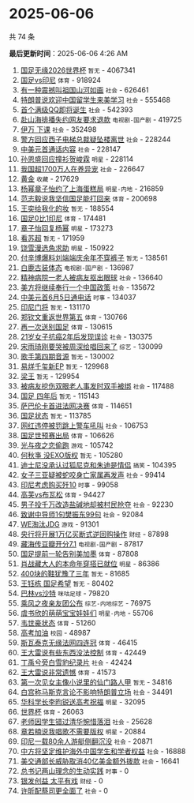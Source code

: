 # 2025-06-06

共 74 条


<!-- BEGIN -->

**最后更新时间**：2025-06-06 4:26 AM
1. [国足无缘2026世界杯](https://m.weibo.cn/search?containerid=100103type%3D1%26t%3D10%26q%3D%23%E5%9B%BD%E8%B6%B3%E6%97%A0%E7%BC%982026%E4%B8%96%E7%95%8C%E6%9D%AF%23&stream_entry_id=31&isnewpage=1&extparam=seat%3D1%26cate%3D5001%26stream_entry_id%3D31%26flag%3D1%26realpos%3D1%26lcate%3D5001%26band_rank%3D1%26filter_type%3Drealtimehot%26q%3D%2523%25E5%259B%25BD%25E8%25B6%25B3%25E6%2597%25A0%25E7%25BC%25982026%25E4%25B8%2596%25E7%2595%258C%25E6%259D%25AF%2523%26c_type%3D31%26dgr%3D0%26pos%3D0%26display_time%3D1749141328%26pre_seqid%3D17491413289520057384) `暂无` - 4067341
2. [国足vs印尼](https://m.weibo.cn/search?containerid=100103type%3D1%26t%3D10%26q%3D%23%E5%9B%BD%E8%B6%B3vs%E5%8D%B0%E5%B0%BC%23&stream_entry_id=31&isnewpage=1&extparam=seat%3D1%26cate%3D5001%26stream_entry_id%3D31%26flag%3D2%26realpos%3D2%26lcate%3D5001%26band_rank%3D2%26filter_type%3Drealtimehot%26q%3D%2523%25E5%259B%25BD%25E8%25B6%25B3vs%25E5%258D%25B0%25E5%25B0%25BC%2523%26c_type%3D31%26dgr%3D0%26pos%3D1%26display_time%3D1749141328%26pre_seqid%3D17491413289520057384) `体育` - 918924
3. [有一种震撼叫祖国山河如画](https://m.weibo.cn/search?containerid=100103type%3D1%26t%3D10%26q%3D%23%E6%9C%89%E4%B8%80%E7%A7%8D%E9%9C%87%E6%92%BC%E5%8F%AB%E7%A5%96%E5%9B%BD%E5%B1%B1%E6%B2%B3%E5%A6%82%E7%94%BB%23&stream_entry_id=31&isnewpage=1&extparam=seat%3D1%26cate%3D5001%26stream_entry_id%3D31%26flag%3D0%26realpos%3D3%26lcate%3D5001%26band_rank%3D3%26filter_type%3Drealtimehot%26q%3D%2523%25E6%259C%2589%25E4%25B8%2580%25E7%25A7%258D%25E9%259C%2587%25E6%2592%25BC%25E5%258F%25AB%25E7%25A5%2596%25E5%259B%25BD%25E5%25B1%25B1%25E6%25B2%25B3%25E5%25A6%2582%25E7%2594%25BB%2523%26c_type%3D31%26dgr%3D0%26pos%3D2%26display_time%3D1749141328%26pre_seqid%3D17491413289520057384) `社会` - 626461
4. [特朗普说欢迎中国留学生来美学习](https://m.weibo.cn/search?containerid=100103type%3D1%26t%3D10%26q%3D%23%E7%89%B9%E6%9C%97%E6%99%AE%E8%AF%B4%E6%AC%A2%E8%BF%8E%E4%B8%AD%E5%9B%BD%E7%95%99%E5%AD%A6%E7%94%9F%E6%9D%A5%E7%BE%8E%E5%AD%A6%E4%B9%A0%23&stream_entry_id=31&isnewpage=1&extparam=seat%3D1%26cate%3D5001%26stream_entry_id%3D31%26flag%3D1%26realpos%3D4%26lcate%3D5001%26band_rank%3D4%26filter_type%3Drealtimehot%26q%3D%2523%25E7%2589%25B9%25E6%259C%2597%25E6%2599%25AE%25E8%25AF%25B4%25E6%25AC%25A2%25E8%25BF%258E%25E4%25B8%25AD%25E5%259B%25BD%25E7%2595%2599%25E5%25AD%25A6%25E7%2594%259F%25E6%259D%25A5%25E7%25BE%258E%25E5%25AD%25A6%25E4%25B9%25A0%2523%26c_type%3D31%26dgr%3D0%26pos%3D4%26display_time%3D1749141328%26pre_seqid%3D17491413289520057384) `社会` - 555468
5. [首个满级QQ即将诞生](https://m.weibo.cn/search?containerid=100103type%3D1%26t%3D10%26q%3D%23%E9%A6%96%E4%B8%AA%E6%BB%A1%E7%BA%A7QQ%E5%8D%B3%E5%B0%86%E8%AF%9E%E7%94%9F%23&stream_entry_id=31&isnewpage=1&extparam=seat%3D1%26cate%3D5001%26stream_entry_id%3D31%26flag%3D2%26realpos%3D5%26lcate%3D5001%26band_rank%3D5%26filter_type%3Drealtimehot%26q%3D%2523%25E9%25A6%2596%25E4%25B8%25AA%25E6%25BB%25A1%25E7%25BA%25A7QQ%25E5%258D%25B3%25E5%25B0%2586%25E8%25AF%259E%25E7%2594%259F%2523%26c_type%3D31%26dgr%3D0%26pos%3D5%26display_time%3D1749141328%26pre_seqid%3D17491413289520057384) `社会` - 542393
6. [赴山海排播失约网友要求退款](https://m.weibo.cn/search?containerid=100103type%3D1%26t%3D10%26q%3D%23%E8%B5%B4%E5%B1%B1%E6%B5%B7%E6%8E%92%E6%92%AD%E5%A4%B1%E7%BA%A6%E7%BD%91%E5%8F%8B%E8%A6%81%E6%B1%82%E9%80%80%E6%AC%BE%23&stream_entry_id=31&isnewpage=1&extparam=seat%3D1%26cate%3D5001%26stream_entry_id%3D31%26flag%3D2%26realpos%3D6%26lcate%3D5001%26band_rank%3D6%26filter_type%3Drealtimehot%26q%3D%2523%25E8%25B5%25B4%25E5%25B1%25B1%25E6%25B5%25B7%25E6%258E%2592%25E6%2592%25AD%25E5%25A4%25B1%25E7%25BA%25A6%25E7%25BD%2591%25E5%258F%258B%25E8%25A6%2581%25E6%25B1%2582%25E9%2580%2580%25E6%25AC%25BE%2523%26c_type%3D31%26dgr%3D0%26pos%3D6%26display_time%3D1749141328%26pre_seqid%3D17491413289520057384) `电视剧-国产剧` - 419725
7. [伊万 下课](https://m.weibo.cn/search?containerid=100103type%3D1%26t%3D10%26q%3D%E4%BC%8A%E4%B8%87+%E4%B8%8B%E8%AF%BE&stream_entry_id=31&isnewpage=1&extparam=seat%3D1%26dgr%3D0%26c_type%3D31%26pos%3D3%26flag%3D1%26q%3D%25E4%25BC%258A%25E4%25B8%2587%2520%25E4%25B8%258B%25E8%25AF%25BE%26lcate%3D5001%26cate%3D5001%26stream_entry_id%3D31%26realpos%3D4%26band_rank%3D4%26filter_type%3Drealtimehot%26display_time%3D1749144096%26pre_seqid%3D17491440963280055541) `社会` - 352498
8. [警方回应西子电梯总裁疑坠楼离世](https://m.weibo.cn/search?containerid=100103type%3D1%26t%3D10%26q%3D%23%E8%AD%A6%E6%96%B9%E5%9B%9E%E5%BA%94%E8%A5%BF%E5%AD%90%E7%94%B5%E6%A2%AF%E6%80%BB%E8%A3%81%E7%96%91%E5%9D%A0%E6%A5%BC%E7%A6%BB%E4%B8%96%23&stream_entry_id=31&isnewpage=1&extparam=seat%3D1%26cate%3D5001%26stream_entry_id%3D31%26flag%3D0%26realpos%3D7%26lcate%3D5001%26band_rank%3D7%26filter_type%3Drealtimehot%26q%3D%2523%25E8%25AD%25A6%25E6%2596%25B9%25E5%259B%259E%25E5%25BA%2594%25E8%25A5%25BF%25E5%25AD%2590%25E7%2594%25B5%25E6%25A2%25AF%25E6%2580%25BB%25E8%25A3%2581%25E7%2596%2591%25E5%259D%25A0%25E6%25A5%25BC%25E7%25A6%25BB%25E4%25B8%2596%2523%26c_type%3D31%26dgr%3D0%26pos%3D8%26display_time%3D1749141328%26pre_seqid%3D17491413289520057384) `社会` - 228244
9. [中美元首通话内容](https://m.weibo.cn/search?containerid=100103type%3D1%26t%3D10%26q%3D%23%E4%B8%AD%E7%BE%8E%E5%85%83%E9%A6%96%E9%80%9A%E8%AF%9D%E5%86%85%E5%AE%B9%23&stream_entry_id=31&isnewpage=1&extparam=seat%3D1%26cate%3D5001%26stream_entry_id%3D31%26flag%3D1%26realpos%3D8%26lcate%3D5001%26band_rank%3D8%26filter_type%3Drealtimehot%26q%3D%2523%25E4%25B8%25AD%25E7%25BE%258E%25E5%2585%2583%25E9%25A6%2596%25E9%2580%259A%25E8%25AF%259D%25E5%2586%2585%25E5%25AE%25B9%2523%26c_type%3D31%26dgr%3D0%26pos%3D9%26display_time%3D1749141328%26pre_seqid%3D17491413289520057384) `社会` - 228147
10. [孙恩盛回应撞衫贺峻霖](https://m.weibo.cn/search?containerid=100103type%3D1%26t%3D10%26q%3D%23%E5%AD%99%E6%81%A9%E7%9B%9B%E5%9B%9E%E5%BA%94%E6%92%9E%E8%A1%AB%E8%B4%BA%E5%B3%BB%E9%9C%96%23&stream_entry_id=31&isnewpage=1&extparam=seat%3D1%26cate%3D5001%26stream_entry_id%3D31%26flag%3D0%26realpos%3D9%26lcate%3D5001%26band_rank%3D9%26filter_type%3Drealtimehot%26q%3D%2523%25E5%25AD%2599%25E6%2581%25A9%25E7%259B%259B%25E5%259B%259E%25E5%25BA%2594%25E6%2592%259E%25E8%25A1%25AB%25E8%25B4%25BA%25E5%25B3%25BB%25E9%259C%2596%2523%26c_type%3D31%26dgr%3D0%26pos%3D10%26display_time%3D1749141328%26pre_seqid%3D17491413289520057384) `明星` - 228114
11. [我国超1700万人在养异宠](https://m.weibo.cn/search?containerid=100103type%3D1%26t%3D10%26q%3D%23%E6%88%91%E5%9B%BD%E8%B6%851700%E4%B8%87%E4%BA%BA%E5%9C%A8%E5%85%BB%E5%BC%82%E5%AE%A0%23&stream_entry_id=31&isnewpage=1&extparam=seat%3D1%26cate%3D5001%26stream_entry_id%3D31%26flag%3D1%26realpos%3D12%26lcate%3D5001%26band_rank%3D12%26filter_type%3Drealtimehot%26q%3D%2523%25E6%2588%2591%25E5%259B%25BD%25E8%25B6%25851700%25E4%25B8%2587%25E4%25BA%25BA%25E5%259C%25A8%25E5%2585%25BB%25E5%25BC%2582%25E5%25AE%25A0%2523%26c_type%3D31%26dgr%3D0%26pos%3D13%26display_time%3D1749141328%26pre_seqid%3D17491413289520057384) `社会` - 226647
12. [黄金](https://m.weibo.cn/search?containerid=100103type%3D1%26t%3D10%26q%3D%E9%BB%84%E9%87%91&stream_entry_id=31&isnewpage=1&extparam=seat%3D1%26cate%3D5001%26stream_entry_id%3D31%26flag%3D16%26realpos%3D10%26lcate%3D5001%26band_rank%3D10%26filter_type%3Drealtimehot%26q%3D%25E9%25BB%2584%25E9%2587%2591%26c_type%3D31%26dgr%3D0%26pos%3D11%26display_time%3D1749141328%26pre_seqid%3D17491413289520057384) `收藏` - 217629
13. [杨幂章子怡约了上海蛋糕局](https://m.weibo.cn/search?containerid=100103type%3D1%26t%3D10%26q%3D%23%E6%9D%A8%E5%B9%82%E7%AB%A0%E5%AD%90%E6%80%A1%E7%BA%A6%E4%BA%86%E4%B8%8A%E6%B5%B7%E8%9B%8B%E7%B3%95%E5%B1%80%23&stream_entry_id=31&isnewpage=1&extparam=seat%3D1%26cate%3D5001%26stream_entry_id%3D31%26flag%3D2%26realpos%3D11%26lcate%3D5001%26band_rank%3D11%26filter_type%3Drealtimehot%26q%3D%2523%25E6%259D%25A8%25E5%25B9%2582%25E7%25AB%25A0%25E5%25AD%2590%25E6%2580%25A1%25E7%25BA%25A6%25E4%25BA%2586%25E4%25B8%258A%25E6%25B5%25B7%25E8%259B%258B%25E7%25B3%2595%25E5%25B1%2580%2523%26c_type%3D31%26dgr%3D0%26pos%3D12%26display_time%3D1749141328%26pre_seqid%3D17491413289520057384) `明星-内地` - 216859
14. [范志毅说我坚信国足能打回来](https://m.weibo.cn/search?containerid=100103type%3D1%26t%3D10%26q%3D%23%E8%8C%83%E5%BF%97%E6%AF%85%E8%AF%B4%E6%88%91%E5%9D%9A%E4%BF%A1%E5%9B%BD%E8%B6%B3%E8%83%BD%E6%89%93%E5%9B%9E%E6%9D%A5%23&stream_entry_id=31&isnewpage=1&extparam=seat%3D1%26cate%3D5001%26stream_entry_id%3D31%26flag%3D1%26realpos%3D13%26lcate%3D5001%26band_rank%3D13%26filter_type%3Drealtimehot%26q%3D%2523%25E8%258C%2583%25E5%25BF%2597%25E6%25AF%2585%25E8%25AF%25B4%25E6%2588%2591%25E5%259D%259A%25E4%25BF%25A1%25E5%259B%25BD%25E8%25B6%25B3%25E8%2583%25BD%25E6%2589%2593%25E5%259B%259E%25E6%259D%25A5%2523%26c_type%3D31%26dgr%3D0%26pos%3D14%26display_time%3D1749141328%26pre_seqid%3D17491413289520057384) `体育` - 200698
15. [王奕给我化的妆](https://m.weibo.cn/search?containerid=100103type%3D1%26t%3D10%26q%3D%E7%8E%8B%E5%A5%95%E7%BB%99%E6%88%91%E5%8C%96%E7%9A%84%E5%A6%86&stream_entry_id=31&isnewpage=1&extparam=seat%3D1%26cate%3D5001%26stream_entry_id%3D31%26flag%3D1%26realpos%3D14%26lcate%3D5001%26band_rank%3D14%26filter_type%3Drealtimehot%26q%3D%25E7%258E%258B%25E5%25A5%2595%25E7%25BB%2599%25E6%2588%2591%25E5%258C%2596%25E7%259A%2584%25E5%25A6%2586%26c_type%3D31%26dgr%3D0%26pos%3D15%26display_time%3D1749141328%26pre_seqid%3D17491413289520057384) `暂无` - 188554
16. [国足0比1印尼](https://m.weibo.cn/search?containerid=100103type%3D1%26t%3D10%26q%3D%23%E5%9B%BD%E8%B6%B30%E6%AF%941%E5%8D%B0%E5%B0%BC%23&stream_entry_id=31&isnewpage=1&extparam=seat%3D1%26cate%3D5001%26stream_entry_id%3D31%26flag%3D1%26realpos%3D15%26lcate%3D5001%26band_rank%3D15%26filter_type%3Drealtimehot%26q%3D%2523%25E5%259B%25BD%25E8%25B6%25B30%25E6%25AF%25941%25E5%258D%25B0%25E5%25B0%25BC%2523%26c_type%3D31%26dgr%3D0%26pos%3D16%26display_time%3D1749141328%26pre_seqid%3D17491413289520057384) `体育` - 174481
17. [章子怡回复杨幂](https://m.weibo.cn/search?containerid=100103type%3D1%26t%3D10%26q%3D%23%E7%AB%A0%E5%AD%90%E6%80%A1%E5%9B%9E%E5%A4%8D%E6%9D%A8%E5%B9%82%23&stream_entry_id=31&isnewpage=1&extparam=seat%3D1%26cate%3D5001%26stream_entry_id%3D31%26flag%3D1%26realpos%3D16%26lcate%3D5001%26band_rank%3D16%26filter_type%3Drealtimehot%26q%3D%2523%25E7%25AB%25A0%25E5%25AD%2590%25E6%2580%25A1%25E5%259B%259E%25E5%25A4%258D%25E6%259D%25A8%25E5%25B9%2582%2523%26c_type%3D31%26dgr%3D0%26pos%3D17%26display_time%3D1749141328%26pre_seqid%3D17491413289520057384) `明星` - 173273
18. [看苏超](https://m.weibo.cn/search?containerid=100103type%3D1%26t%3D10%26q%3D%E7%9C%8B%E8%8B%8F%E8%B6%85&stream_entry_id=31&isnewpage=1&extparam=seat%3D1%26cate%3D5001%26stream_entry_id%3D31%26flag%3D1%26realpos%3D17%26lcate%3D5001%26band_rank%3D17%26filter_type%3Drealtimehot%26q%3D%25E7%259C%258B%25E8%258B%258F%25E8%25B6%2585%26c_type%3D31%26dgr%3D0%26pos%3D18%26display_time%3D1749141328%26pre_seqid%3D17491413289520057384) `暂无` - 171959
19. [饶雪漫选角求助](https://m.weibo.cn/search?containerid=100103type%3D1%26t%3D10%26q%3D%23%E9%A5%B6%E9%9B%AA%E6%BC%AB%E9%80%89%E8%A7%92%E6%B1%82%E5%8A%A9%23&stream_entry_id=31&isnewpage=1&extparam=seat%3D1%26cate%3D5001%26stream_entry_id%3D31%26flag%3D0%26realpos%3D18%26lcate%3D5001%26band_rank%3D18%26filter_type%3Drealtimehot%26q%3D%2523%25E9%25A5%25B6%25E9%259B%25AA%25E6%25BC%25AB%25E9%2580%2589%25E8%25A7%2592%25E6%25B1%2582%25E5%258A%25A9%2523%26c_type%3D31%26dgr%3D0%26pos%3D19%26display_time%3D1749141328%26pre_seqid%3D17491413289520057384) `明星` - 150922
20. [付辛博爆料刘端端庆余年不穿裤子](https://m.weibo.cn/search?containerid=100103type%3D1%26t%3D10%26q%3D%E4%BB%98%E8%BE%9B%E5%8D%9A%E7%88%86%E6%96%99%E5%88%98%E7%AB%AF%E7%AB%AF%E5%BA%86%E4%BD%99%E5%B9%B4%E4%B8%8D%E7%A9%BF%E8%A3%A4%E5%AD%90&stream_entry_id=31&isnewpage=1&extparam=seat%3D1%26cate%3D5001%26stream_entry_id%3D31%26flag%3D0%26realpos%3D19%26lcate%3D5001%26band_rank%3D19%26filter_type%3Drealtimehot%26q%3D%25E4%25BB%2598%25E8%25BE%259B%25E5%258D%259A%25E7%2588%2586%25E6%2596%2599%25E5%2588%2598%25E7%25AB%25AF%25E7%25AB%25AF%25E5%25BA%2586%25E4%25BD%2599%25E5%25B9%25B4%25E4%25B8%258D%25E7%25A9%25BF%25E8%25A3%25A4%25E5%25AD%2590%26c_type%3D31%26dgr%3D0%26pos%3D20%26display_time%3D1749141328%26pre_seqid%3D17491413289520057384) `暂无` - 138561
21. [白鹿古装体态](https://m.weibo.cn/search?containerid=100103type%3D1%26t%3D10%26q%3D%E7%99%BD%E9%B9%BF%E5%8F%A4%E8%A3%85%E4%BD%93%E6%80%81&stream_entry_id=31&isnewpage=1&extparam=seat%3D1%26cate%3D5001%26stream_entry_id%3D31%26flag%3D0%26realpos%3D20%26lcate%3D5001%26band_rank%3D20%26filter_type%3Drealtimehot%26q%3D%25E7%2599%25BD%25E9%25B9%25BF%25E5%258F%25A4%25E8%25A3%2585%25E4%25BD%2593%25E6%2580%2581%26c_type%3D31%26dgr%3D0%26pos%3D21%26display_time%3D1749141328%26pre_seqid%3D17491413289520057384) `电视剧-国产剧` - 136987
22. [精神病院一老人被病友抠出眼球](https://m.weibo.cn/search?containerid=100103type%3D1%26t%3D10%26q%3D%23%E7%B2%BE%E7%A5%9E%E7%97%85%E9%99%A2%E4%B8%80%E8%80%81%E4%BA%BA%E8%A2%AB%E7%97%85%E5%8F%8B%E6%8A%A0%E5%87%BA%E7%9C%BC%E7%90%83%23&stream_entry_id=31&isnewpage=1&extparam=seat%3D1%26cate%3D5001%26stream_entry_id%3D31%26flag%3D1%26realpos%3D21%26lcate%3D5001%26band_rank%3D21%26filter_type%3Drealtimehot%26q%3D%2523%25E7%25B2%25BE%25E7%25A5%259E%25E7%2597%2585%25E9%2599%25A2%25E4%25B8%2580%25E8%2580%2581%25E4%25BA%25BA%25E8%25A2%25AB%25E7%2597%2585%25E5%258F%258B%25E6%258A%25A0%25E5%2587%25BA%25E7%259C%25BC%25E7%2590%2583%2523%26c_type%3D31%26dgr%3D0%26pos%3D22%26display_time%3D1749141328%26pre_seqid%3D17491413289520057384) `社会` - 136640
23. [美方将继续奉行一个中国政策](https://m.weibo.cn/search?containerid=100103type%3D1%26t%3D10%26q%3D%23%E7%BE%8E%E6%96%B9%E5%B0%86%E7%BB%A7%E7%BB%AD%E5%A5%89%E8%A1%8C%E4%B8%80%E4%B8%AA%E4%B8%AD%E5%9B%BD%E6%94%BF%E7%AD%96%23&stream_entry_id=31&isnewpage=1&extparam=seat%3D1%26cate%3D5001%26stream_entry_id%3D31%26flag%3D1%26realpos%3D22%26lcate%3D5001%26band_rank%3D22%26filter_type%3Drealtimehot%26q%3D%2523%25E7%25BE%258E%25E6%2596%25B9%25E5%25B0%2586%25E7%25BB%25A7%25E7%25BB%25AD%25E5%25A5%2589%25E8%25A1%258C%25E4%25B8%2580%25E4%25B8%25AA%25E4%25B8%25AD%25E5%259B%25BD%25E6%2594%25BF%25E7%25AD%2596%2523%26c_type%3D31%26dgr%3D0%26pos%3D23%26display_time%3D1749141328%26pre_seqid%3D17491413289520057384) `社会` - 135672
24. [中美元首6月5日通电话](https://m.weibo.cn/search?containerid=100103type%3D1%26t%3D10%26q%3D%23%E4%B8%AD%E7%BE%8E%E5%85%83%E9%A6%966%E6%9C%885%E6%97%A5%E9%80%9A%E7%94%B5%E8%AF%9D%23&stream_entry_id=31&isnewpage=1&extparam=seat%3D1%26cate%3D5001%26stream_entry_id%3D31%26flag%3D0%26realpos%3D23%26lcate%3D5001%26band_rank%3D23%26filter_type%3Drealtimehot%26q%3D%2523%25E4%25B8%25AD%25E7%25BE%258E%25E5%2585%2583%25E9%25A6%25966%25E6%259C%25885%25E6%2597%25A5%25E9%2580%259A%25E7%2594%25B5%25E8%25AF%259D%2523%26c_type%3D31%26dgr%3D0%26pos%3D24%26display_time%3D1749141328%26pre_seqid%3D17491413289520057384) `时事` - 134037
25. [印尼门将](https://m.weibo.cn/search?containerid=100103type%3D1%26t%3D10%26q%3D%E5%8D%B0%E5%B0%BC%E9%97%A8%E5%B0%86&stream_entry_id=31&isnewpage=1&extparam=seat%3D1%26cate%3D5001%26stream_entry_id%3D31%26flag%3D1%26realpos%3D24%26lcate%3D5001%26band_rank%3D24%26filter_type%3Drealtimehot%26q%3D%25E5%258D%25B0%25E5%25B0%25BC%25E9%2597%25A8%25E5%25B0%2586%26c_type%3D31%26dgr%3D0%26pos%3D25%26display_time%3D1749141328%26pre_seqid%3D17491413289520057384) `暂无` - 131170
26. [郑钦文重返世界第五](https://m.weibo.cn/search?containerid=100103type%3D1%26t%3D10%26q%3D%23%E9%83%91%E9%92%A6%E6%96%87%E9%87%8D%E8%BF%94%E4%B8%96%E7%95%8C%E7%AC%AC%E4%BA%94%23&stream_entry_id=31&isnewpage=1&extparam=seat%3D1%26cate%3D5001%26stream_entry_id%3D31%26flag%3D1%26realpos%3D25%26lcate%3D5001%26band_rank%3D25%26filter_type%3Drealtimehot%26q%3D%2523%25E9%2583%2591%25E9%2592%25A6%25E6%2596%2587%25E9%2587%258D%25E8%25BF%2594%25E4%25B8%2596%25E7%2595%258C%25E7%25AC%25AC%25E4%25BA%2594%2523%26c_type%3D31%26dgr%3D0%26pos%3D26%26display_time%3D1749141328%26pre_seqid%3D17491413289520057384) `体育` - 130766
27. [再一次送别国足](https://m.weibo.cn/search?containerid=100103type%3D1%26t%3D10%26q%3D%23%E5%86%8D%E4%B8%80%E6%AC%A1%E9%80%81%E5%88%AB%E5%9B%BD%E8%B6%B3%23&stream_entry_id=31&isnewpage=1&extparam=seat%3D1%26cate%3D5001%26stream_entry_id%3D31%26flag%3D1%26realpos%3D26%26lcate%3D5001%26band_rank%3D26%26filter_type%3Drealtimehot%26q%3D%2523%25E5%2586%258D%25E4%25B8%2580%25E6%25AC%25A1%25E9%2580%2581%25E5%2588%25AB%25E5%259B%25BD%25E8%25B6%25B3%2523%26c_type%3D31%26dgr%3D0%26pos%3D27%26display_time%3D1749141328%26pre_seqid%3D17491413289520057384) `体育` - 130615
28. [21岁女子抗癌2年后发现误诊](https://m.weibo.cn/search?containerid=100103type%3D1%26t%3D10%26q%3D%2321%E5%B2%81%E5%A5%B3%E5%AD%90%E6%8A%97%E7%99%8C2%E5%B9%B4%E5%90%8E%E5%8F%91%E7%8E%B0%E8%AF%AF%E8%AF%8A%23&stream_entry_id=31&isnewpage=1&extparam=seat%3D1%26cate%3D5001%26stream_entry_id%3D31%26flag%3D0%26realpos%3D27%26lcate%3D5001%26band_rank%3D27%26filter_type%3Drealtimehot%26q%3D%252321%25E5%25B2%2581%25E5%25A5%25B3%25E5%25AD%2590%25E6%258A%2597%25E7%2599%258C2%25E5%25B9%25B4%25E5%2590%258E%25E5%258F%2591%25E7%258E%25B0%25E8%25AF%25AF%25E8%25AF%258A%2523%26c_type%3D31%26dgr%3D0%26pos%3D28%26display_time%3D1749141328%26pre_seqid%3D17491413289520057384) `社会` - 130375
29. [宋雨琦刚要哭被周深给唱回来了](https://m.weibo.cn/search?containerid=100103type%3D1%26t%3D10%26q%3D%E5%AE%8B%E9%9B%A8%E7%90%A6%E5%88%9A%E8%A6%81%E5%93%AD%E8%A2%AB%E5%91%A8%E6%B7%B1%E7%BB%99%E5%94%B1%E5%9B%9E%E6%9D%A5%E4%BA%86&stream_entry_id=31&isnewpage=1&extparam=seat%3D1%26cate%3D5001%26stream_entry_id%3D31%26flag%3D0%26realpos%3D28%26lcate%3D5001%26band_rank%3D28%26filter_type%3Drealtimehot%26q%3D%25E5%25AE%258B%25E9%259B%25A8%25E7%2590%25A6%25E5%2588%259A%25E8%25A6%2581%25E5%2593%25AD%25E8%25A2%25AB%25E5%2591%25A8%25E6%25B7%25B1%25E7%25BB%2599%25E5%2594%25B1%25E5%259B%259E%25E6%259D%25A5%25E4%25BA%2586%26c_type%3D31%26dgr%3D0%26pos%3D29%26display_time%3D1749141328%26pre_seqid%3D17491413289520057384) `综艺` - 130099
30. [歌手第四期音源](https://m.weibo.cn/search?containerid=100103type%3D1%26t%3D10%26q%3D%23%E6%AD%8C%E6%89%8B%E7%AC%AC%E5%9B%9B%E6%9C%9F%E9%9F%B3%E6%BA%90%23&stream_entry_id=31&isnewpage=1&extparam=seat%3D1%26cate%3D5001%26stream_entry_id%3D31%26flag%3D0%26realpos%3D29%26lcate%3D5001%26band_rank%3D29%26filter_type%3Drealtimehot%26q%3D%2523%25E6%25AD%258C%25E6%2589%258B%25E7%25AC%25AC%25E5%259B%259B%25E6%259C%259F%25E9%259F%25B3%25E6%25BA%2590%2523%26c_type%3D31%26dgr%3D0%26pos%3D30%26display_time%3D1749141328%26pre_seqid%3D17491413289520057384) `暂无` - 130002
31. [易烊千玺新EP](https://m.weibo.cn/search?containerid=100103type%3D1%26t%3D10%26q%3D%E6%98%93%E7%83%8A%E5%8D%83%E7%8E%BA%E6%96%B0EP&stream_entry_id=31&isnewpage=1&extparam=seat%3D1%26cate%3D5001%26stream_entry_id%3D31%26flag%3D0%26realpos%3D30%26lcate%3D5001%26band_rank%3D30%26filter_type%3Drealtimehot%26q%3D%25E6%2598%2593%25E7%2583%258A%25E5%258D%2583%25E7%258E%25BA%25E6%2596%25B0EP%26c_type%3D31%26dgr%3D0%26pos%3D31%26display_time%3D1749141328%26pre_seqid%3D17491413289520057384) `暂无` - 129968
32. [梁王](https://m.weibo.cn/search?containerid=100103type%3D1%26t%3D10%26q%3D%E6%A2%81%E7%8E%8B&stream_entry_id=31&isnewpage=1&extparam=seat%3D1%26cate%3D5001%26stream_entry_id%3D31%26flag%3D0%26realpos%3D31%26lcate%3D5001%26band_rank%3D31%26filter_type%3Drealtimehot%26q%3D%25E6%25A2%2581%25E7%258E%258B%26c_type%3D31%26dgr%3D0%26pos%3D32%26display_time%3D1749141328%26pre_seqid%3D17491413289520057384) `暂无` - 129954
33. [被病友挖伤双眼老人事发时双手被绑](https://m.weibo.cn/search?containerid=100103type%3D1%26t%3D10%26q%3D%23%E8%A2%AB%E7%97%85%E5%8F%8B%E6%8C%96%E4%BC%A4%E5%8F%8C%E7%9C%BC%E8%80%81%E4%BA%BA%E4%BA%8B%E5%8F%91%E6%97%B6%E5%8F%8C%E6%89%8B%E8%A2%AB%E7%BB%91%23&stream_entry_id=31&isnewpage=1&extparam=seat%3D1%26cate%3D5001%26stream_entry_id%3D31%26flag%3D0%26realpos%3D32%26lcate%3D5001%26band_rank%3D32%26filter_type%3Drealtimehot%26q%3D%2523%25E8%25A2%25AB%25E7%2597%2585%25E5%258F%258B%25E6%258C%2596%25E4%25BC%25A4%25E5%258F%258C%25E7%259C%25BC%25E8%2580%2581%25E4%25BA%25BA%25E4%25BA%258B%25E5%258F%2591%25E6%2597%25B6%25E5%258F%258C%25E6%2589%258B%25E8%25A2%25AB%25E7%25BB%2591%2523%26c_type%3D31%26dgr%3D0%26pos%3D33%26display_time%3D1749141328%26pre_seqid%3D17491413289520057384) `社会` - 117488
34. [国足 四年后](https://m.weibo.cn/search?containerid=100103type%3D1%26t%3D10%26q%3D%E5%9B%BD%E8%B6%B3+%E5%9B%9B%E5%B9%B4%E5%90%8E&stream_entry_id=31&isnewpage=1&extparam=seat%3D1%26dgr%3D0%26c_type%3D31%26pos%3D13%26flag%3D1%26q%3D%25E5%259B%25BD%25E8%25B6%25B3%2520%25E5%259B%259B%25E5%25B9%25B4%25E5%2590%258E%26lcate%3D5001%26cate%3D5001%26stream_entry_id%3D31%26realpos%3D13%26band_rank%3D13%26filter_type%3Drealtimehot%26display_time%3D1749144096%26pre_seqid%3D17491440963280055541) `暂无` - 115143
35. [萨巴伦卡首进法网决赛](https://m.weibo.cn/search?containerid=100103type%3D1%26t%3D10%26q%3D%23%E8%90%A8%E5%B7%B4%E4%BC%A6%E5%8D%A1%E9%A6%96%E8%BF%9B%E6%B3%95%E7%BD%91%E5%86%B3%E8%B5%9B%23&stream_entry_id=31&isnewpage=1&extparam=seat%3D1%26cate%3D5001%26stream_entry_id%3D31%26flag%3D1%26realpos%3D33%26lcate%3D5001%26band_rank%3D33%26filter_type%3Drealtimehot%26q%3D%2523%25E8%2590%25A8%25E5%25B7%25B4%25E4%25BC%25A6%25E5%258D%25A1%25E9%25A6%2596%25E8%25BF%259B%25E6%25B3%2595%25E7%25BD%2591%25E5%2586%25B3%25E8%25B5%259B%2523%26c_type%3D31%26dgr%3D0%26pos%3D34%26display_time%3D1749141328%26pre_seqid%3D17491413289520057384) `体育` - 114651
36. [国足状态](https://m.weibo.cn/search?containerid=100103type%3D1%26t%3D10%26q%3D%E5%9B%BD%E8%B6%B3%E7%8A%B6%E6%80%81&stream_entry_id=31&isnewpage=1&extparam=seat%3D1%26cate%3D5001%26stream_entry_id%3D31%26flag%3D0%26realpos%3D34%26lcate%3D5001%26band_rank%3D34%26filter_type%3Drealtimehot%26q%3D%25E5%259B%25BD%25E8%25B6%25B3%25E7%258A%25B6%25E6%2580%2581%26c_type%3D31%26dgr%3D0%26pos%3D35%26display_time%3D1749141328%26pre_seqid%3D17491413289520057384) `暂无` - 113785
37. [网红违停被罚跳上警车吼叫](https://m.weibo.cn/search?containerid=100103type%3D1%26t%3D10%26q%3D%23%E7%BD%91%E7%BA%A2%E8%BF%9D%E5%81%9C%E8%A2%AB%E7%BD%9A%E8%B7%B3%E4%B8%8A%E8%AD%A6%E8%BD%A6%E5%90%BC%E5%8F%AB%23&stream_entry_id=31&isnewpage=1&extparam=seat%3D1%26cate%3D5001%26stream_entry_id%3D31%26flag%3D0%26realpos%3D35%26lcate%3D5001%26band_rank%3D35%26filter_type%3Drealtimehot%26q%3D%2523%25E7%25BD%2591%25E7%25BA%25A2%25E8%25BF%259D%25E5%2581%259C%25E8%25A2%25AB%25E7%25BD%259A%25E8%25B7%25B3%25E4%25B8%258A%25E8%25AD%25A6%25E8%25BD%25A6%25E5%2590%25BC%25E5%258F%25AB%2523%26c_type%3D31%26dgr%3D0%26pos%3D36%26display_time%3D1749141328%26pre_seqid%3D17491413289520057384) `社会` - 106753
38. [国足世预赛出局](https://m.weibo.cn/search?containerid=100103type%3D1%26t%3D10%26q%3D%23%E5%9B%BD%E8%B6%B3%E4%B8%96%E9%A2%84%E8%B5%9B%E5%87%BA%E5%B1%80%23&stream_entry_id=31&isnewpage=1&extparam=seat%3D1%26cate%3D5001%26stream_entry_id%3D31%26flag%3D1%26realpos%3D36%26lcate%3D5001%26band_rank%3D36%26filter_type%3Drealtimehot%26q%3D%2523%25E5%259B%25BD%25E8%25B6%25B3%25E4%25B8%2596%25E9%25A2%2584%25E8%25B5%259B%25E5%2587%25BA%25E5%25B1%2580%2523%26c_type%3D31%26dgr%3D0%26pos%3D37%26display_time%3D1749141328%26pre_seqid%3D17491413289520057384) `体育` - 106626
39. [光与夜之恋偷跑](https://m.weibo.cn/search?containerid=100103type%3D1%26t%3D10%26q%3D%23%E5%85%89%E4%B8%8E%E5%A4%9C%E4%B9%8B%E6%81%8B%E5%81%B7%E8%B7%91%23&stream_entry_id=31&isnewpage=1&extparam=seat%3D1%26cate%3D5001%26stream_entry_id%3D31%26flag%3D0%26realpos%3D37%26lcate%3D5001%26band_rank%3D37%26filter_type%3Drealtimehot%26q%3D%2523%25E5%2585%2589%25E4%25B8%258E%25E5%25A4%259C%25E4%25B9%258B%25E6%2581%258B%25E5%2581%25B7%25E8%25B7%2591%2523%26c_type%3D31%26dgr%3D0%26pos%3D38%26display_time%3D1749141328%26pre_seqid%3D17491413289520057384) `游戏` - 105742
40. [何秋亊 没EXO版权](https://m.weibo.cn/search?containerid=100103type%3D1%26t%3D10%26q%3D%E4%BD%95%E7%A7%8B%E4%BA%8A+%E6%B2%A1EXO%E7%89%88%E6%9D%83&stream_entry_id=31&isnewpage=1&extparam=seat%3D1%26cate%3D5001%26stream_entry_id%3D31%26flag%3D0%26realpos%3D38%26lcate%3D5001%26band_rank%3D38%26filter_type%3Drealtimehot%26q%3D%25E4%25BD%2595%25E7%25A7%258B%25E4%25BA%258A%2520%25E6%25B2%25A1EXO%25E7%2589%2588%25E6%259D%2583%26c_type%3D31%26dgr%3D0%26pos%3D39%26display_time%3D1749141328%26pre_seqid%3D17491413289520057384) `暂无` - 105280
41. [迪士尼没承认过狐尼克和朱迪是情侣](https://m.weibo.cn/search?containerid=100103type%3D1%26t%3D10%26q%3D%23%E8%BF%AA%E5%A3%AB%E5%B0%BC%E6%B2%A1%E6%89%BF%E8%AE%A4%E8%BF%87%E7%8B%90%E5%B0%BC%E5%85%8B%E5%92%8C%E6%9C%B1%E8%BF%AA%E6%98%AF%E6%83%85%E4%BE%A3%23&stream_entry_id=31&isnewpage=1&extparam=seat%3D1%26filter_type%3Drealtimehot%26lcate%3D5001%26c_type%3D31%26q%3D%2523%25E8%25BF%25AA%25E5%25A3%25AB%25E5%25B0%25BC%25E6%25B2%25A1%25E6%2589%25BF%25E8%25AE%25A4%25E8%25BF%2587%25E7%258B%2590%25E5%25B0%25BC%25E5%2585%258B%25E5%2592%258C%25E6%259C%25B1%25E8%25BF%25AA%25E6%2598%25AF%25E6%2583%2585%25E4%25BE%25A3%2523%26dgr%3D0%26realpos%3D4%26stream_entry_id%3D31%26band_rank%3D4%26cate%3D5001%26flag%3D1%26pos%3D3%26display_time%3D1749151219%26pre_seqid%3D17491512199410056206) `搞笑` - 104395
42. [女子三亚疑被蛇咬身亡家属再发声](https://m.weibo.cn/search?containerid=100103type%3D1%26t%3D10%26q%3D%23%E5%A5%B3%E5%AD%90%E4%B8%89%E4%BA%9A%E7%96%91%E8%A2%AB%E8%9B%87%E5%92%AC%E8%BA%AB%E4%BA%A1%E5%AE%B6%E5%B1%9E%E5%86%8D%E5%8F%91%E5%A3%B0%23&stream_entry_id=31&isnewpage=1&extparam=seat%3D1%26cate%3D5001%26stream_entry_id%3D31%26flag%3D1%26realpos%3D39%26lcate%3D5001%26band_rank%3D39%26filter_type%3Drealtimehot%26q%3D%2523%25E5%25A5%25B3%25E5%25AD%2590%25E4%25B8%2589%25E4%25BA%259A%25E7%2596%2591%25E8%25A2%25AB%25E8%259B%2587%25E5%2592%25AC%25E8%25BA%25AB%25E4%25BA%25A1%25E5%25AE%25B6%25E5%25B1%259E%25E5%2586%258D%25E5%258F%2591%25E5%25A3%25B0%2523%26c_type%3D31%26dgr%3D0%26pos%3D40%26display_time%3D1749141328%26pre_seqid%3D17491413289520057384) `社会` - 99414
43. [印尼考虑购买歼10](https://m.weibo.cn/search?containerid=100103type%3D1%26t%3D10%26q%3D%23%E5%8D%B0%E5%B0%BC%E8%80%83%E8%99%91%E8%B4%AD%E4%B9%B0%E6%AD%BC10%23&stream_entry_id=31&isnewpage=1&extparam=seat%3D1%26cate%3D5001%26stream_entry_id%3D31%26flag%3D0%26realpos%3D40%26lcate%3D5001%26band_rank%3D40%26filter_type%3Drealtimehot%26q%3D%2523%25E5%258D%25B0%25E5%25B0%25BC%25E8%2580%2583%25E8%2599%2591%25E8%25B4%25AD%25E4%25B9%25B0%25E6%25AD%25BC10%2523%26c_type%3D31%26dgr%3D0%26pos%3D41%26display_time%3D1749141328%26pre_seqid%3D17491413289520057384) `时事` - 99058
44. [高芙vs布瓦松](https://m.weibo.cn/search?containerid=100103type%3D1%26t%3D10%26q%3D%23%E9%AB%98%E8%8A%99vs%E5%B8%83%E7%93%A6%E6%9D%BE%23&stream_entry_id=31&isnewpage=1&extparam=seat%3D1%26cate%3D5001%26stream_entry_id%3D31%26flag%3D1%26realpos%3D41%26lcate%3D5001%26band_rank%3D41%26filter_type%3Drealtimehot%26q%3D%2523%25E9%25AB%2598%25E8%258A%2599vs%25E5%25B8%2583%25E7%2593%25A6%25E6%259D%25BE%2523%26c_type%3D31%26dgr%3D0%26pos%3D42%26display_time%3D1749141328%26pre_seqid%3D17491413289520057384) `体育` - 94427
45. [男子投千万改造盐碱地却被村民抢夺](https://m.weibo.cn/search?containerid=100103type%3D1%26t%3D10%26q%3D%23%E7%94%B7%E5%AD%90%E6%8A%95%E5%8D%83%E4%B8%87%E6%94%B9%E9%80%A0%E7%9B%90%E7%A2%B1%E5%9C%B0%E5%8D%B4%E8%A2%AB%E6%9D%91%E6%B0%91%E6%8A%A2%E5%A4%BA%23&stream_entry_id=31&isnewpage=1&extparam=seat%3D1%26cate%3D5001%26stream_entry_id%3D31%26flag%3D1%26realpos%3D42%26lcate%3D5001%26band_rank%3D42%26filter_type%3Drealtimehot%26q%3D%2523%25E7%2594%25B7%25E5%25AD%2590%25E6%258A%2595%25E5%258D%2583%25E4%25B8%2587%25E6%2594%25B9%25E9%2580%25A0%25E7%259B%2590%25E7%25A2%25B1%25E5%259C%25B0%25E5%258D%25B4%25E8%25A2%25AB%25E6%259D%2591%25E6%25B0%2591%25E6%258A%25A2%25E5%25A4%25BA%2523%26c_type%3D31%26dgr%3D0%26pos%3D43%26display_time%3D1749141328%26pre_seqid%3D17491413289520057384) `社会` - 92230
46. [致谢中导师1句樊振东99句](https://m.weibo.cn/search?containerid=100103type%3D1%26t%3D10%26q%3D%23%E8%87%B4%E8%B0%A2%E4%B8%AD%E5%AF%BC%E5%B8%881%E5%8F%A5%E6%A8%8A%E6%8C%AF%E4%B8%9C99%E5%8F%A5%23&stream_entry_id=31&isnewpage=1&extparam=seat%3D1%26cate%3D5001%26stream_entry_id%3D31%26flag%3D1%26realpos%3D43%26lcate%3D5001%26band_rank%3D43%26filter_type%3Drealtimehot%26q%3D%2523%25E8%2587%25B4%25E8%25B0%25A2%25E4%25B8%25AD%25E5%25AF%25BC%25E5%25B8%25881%25E5%258F%25A5%25E6%25A8%258A%25E6%258C%25AF%25E4%25B8%259C99%25E5%258F%25A5%2523%26c_type%3D31%26dgr%3D0%26pos%3D44%26display_time%3D1749141328%26pre_seqid%3D17491413289520057384) `社会` - 92084
47. [WE淘汰JDG](https://m.weibo.cn/search?containerid=100103type%3D1%26t%3D10%26q%3D%23WE%E6%B7%98%E6%B1%B0JDG%23&stream_entry_id=31&isnewpage=1&extparam=seat%3D1%26cate%3D5001%26stream_entry_id%3D31%26flag%3D0%26realpos%3D44%26lcate%3D5001%26band_rank%3D44%26filter_type%3Drealtimehot%26q%3D%2523WE%25E6%25B7%2598%25E6%25B1%25B0JDG%2523%26c_type%3D31%26dgr%3D0%26pos%3D45%26display_time%3D1749141328%26pre_seqid%3D17491413289520057384) `游戏` - 91301
48. [央行将开展1万亿买断式逆回购操作](https://m.weibo.cn/search?containerid=100103type%3D1%26t%3D10%26q%3D%23%E5%A4%AE%E8%A1%8C%E5%B0%86%E5%BC%80%E5%B1%951%E4%B8%87%E4%BA%BF%E4%B9%B0%E6%96%AD%E5%BC%8F%E9%80%86%E5%9B%9E%E8%B4%AD%E6%93%8D%E4%BD%9C%23&stream_entry_id=31&isnewpage=1&extparam=seat%3D1%26cate%3D5001%26stream_entry_id%3D31%26flag%3D0%26realpos%3D49%26lcate%3D5001%26band_rank%3D49%26filter_type%3Drealtimehot%26q%3D%2523%25E5%25A4%25AE%25E8%25A1%258C%25E5%25B0%2586%25E5%25BC%2580%25E5%25B1%25951%25E4%25B8%2587%25E4%25BA%25BF%25E4%25B9%25B0%25E6%2596%25AD%25E5%25BC%258F%25E9%2580%2586%25E5%259B%259E%25E8%25B4%25AD%25E6%2593%258D%25E4%25BD%259C%2523%26c_type%3D31%26dgr%3D0%26pos%3D50%26display_time%3D1749141328%26pre_seqid%3D17491413289520057384) `财经` - 87898
49. [藏海传豆瓣开分7.1](https://m.weibo.cn/search?containerid=100103type%3D1%26t%3D10%26q%3D%23%E8%97%8F%E6%B5%B7%E4%BC%A0%E8%B1%86%E7%93%A3%E5%BC%80%E5%88%867.1%23&stream_entry_id=31&isnewpage=1&extparam=seat%3D1%26cate%3D5001%26stream_entry_id%3D31%26flag%3D0%26realpos%3D45%26lcate%3D5001%26band_rank%3D45%26filter_type%3Drealtimehot%26q%3D%2523%25E8%2597%258F%25E6%25B5%25B7%25E4%25BC%25A0%25E8%25B1%2586%25E7%2593%25A3%25E5%25BC%2580%25E5%2588%25867.1%2523%26c_type%3D31%26dgr%3D0%26pos%3D46%26display_time%3D1749141328%26pre_seqid%3D17491413289520057384) `电视剧-国产剧` - 87817
50. [国足提前一轮告别美加墨](https://m.weibo.cn/search?containerid=100103type%3D1%26t%3D10%26q%3D%23%E5%9B%BD%E8%B6%B3%E6%8F%90%E5%89%8D%E4%B8%80%E8%BD%AE%E5%91%8A%E5%88%AB%E7%BE%8E%E5%8A%A0%E5%A2%A8%23&stream_entry_id=31&isnewpage=1&extparam=seat%3D1%26cate%3D5001%26stream_entry_id%3D31%26flag%3D1%26realpos%3D46%26lcate%3D5001%26band_rank%3D46%26filter_type%3Drealtimehot%26q%3D%2523%25E5%259B%25BD%25E8%25B6%25B3%25E6%258F%2590%25E5%2589%258D%25E4%25B8%2580%25E8%25BD%25AE%25E5%2591%258A%25E5%2588%25AB%25E7%25BE%258E%25E5%258A%25A0%25E5%25A2%25A8%2523%26c_type%3D31%26dgr%3D0%26pos%3D47%26display_time%3D1749141328%26pre_seqid%3D17491413289520057384) `体育` - 87808
51. [肖战藏大人的本命年穿搭已就位](https://m.weibo.cn/search?containerid=100103type%3D1%26t%3D10%26q%3D%23%E8%82%96%E6%88%98%E8%97%8F%E5%A4%A7%E4%BA%BA%E7%9A%84%E6%9C%AC%E5%91%BD%E5%B9%B4%E7%A9%BF%E6%90%AD%E5%B7%B2%E5%B0%B1%E4%BD%8D%23&stream_entry_id=31&isnewpage=1&extparam=seat%3D1%26cate%3D5001%26stream_entry_id%3D31%26flag%3D1%26realpos%3D47%26lcate%3D5001%26band_rank%3D47%26filter_type%3Drealtimehot%26q%3D%2523%25E8%2582%2596%25E6%2588%2598%25E8%2597%258F%25E5%25A4%25A7%25E4%25BA%25BA%25E7%259A%2584%25E6%259C%25AC%25E5%2591%25BD%25E5%25B9%25B4%25E7%25A9%25BF%25E6%2590%25AD%25E5%25B7%25B2%25E5%25B0%25B1%25E4%25BD%258D%2523%26c_type%3D31%26dgr%3D0%26pos%3D48%26display_time%3D1749141328%26pre_seqid%3D17491413289520057384) `明星` - 86386
52. [400块的鞋犹豫了三年](https://m.weibo.cn/search?containerid=100103type%3D1%26t%3D10%26q%3D400%E5%9D%97%E7%9A%84%E9%9E%8B%E7%8A%B9%E8%B1%AB%E4%BA%86%E4%B8%89%E5%B9%B4&stream_entry_id=31&isnewpage=1&extparam=seat%3D1%26cate%3D5001%26stream_entry_id%3D31%26flag%3D0%26realpos%3D48%26lcate%3D5001%26band_rank%3D48%26filter_type%3Drealtimehot%26q%3D400%25E5%259D%2597%25E7%259A%2584%25E9%259E%258B%25E7%258A%25B9%25E8%25B1%25AB%25E4%25BA%2586%25E4%25B8%2589%25E5%25B9%25B4%26c_type%3D31%26dgr%3D0%26pos%3D49%26display_time%3D1749141328%26pre_seqid%3D17491413289520057384) `暂无` - 81685
53. [王钰栋 国足希望](https://m.weibo.cn/search?containerid=100103type%3D1%26t%3D10%26q%3D%E7%8E%8B%E9%92%B0%E6%A0%8B+%E5%9B%BD%E8%B6%B3%E5%B8%8C%E6%9C%9B&stream_entry_id=31&isnewpage=1&extparam=seat%3D1%26dgr%3D0%26c_type%3D31%26pos%3D24%26flag%3D1%26q%3D%25E7%258E%258B%25E9%2592%25B0%25E6%25A0%258B%2520%25E5%259B%25BD%25E8%25B6%25B3%25E5%25B8%258C%25E6%259C%259B%26lcate%3D5001%26cate%3D5001%26stream_entry_id%3D31%26realpos%3D24%26band_rank%3D24%26filter_type%3Drealtimehot%26display_time%3D1749144096%26pre_seqid%3D17491440963280055541) `暂无` - 80402
54. [巴林vs沙特](https://m.weibo.cn/search?containerid=100103type%3D1%26t%3D10%26q%3D%23%E5%B7%B4%E6%9E%97vs%E6%B2%99%E7%89%B9%23&stream_entry_id=31&isnewpage=1&extparam=seat%3D1%26dgr%3D0%26c_type%3D31%26pos%3D25%26flag%3D1%26q%3D%2523%25E5%25B7%25B4%25E6%259E%2597vs%25E6%25B2%2599%25E7%2589%25B9%2523%26lcate%3D5001%26cate%3D5001%26stream_entry_id%3D31%26realpos%3D25%26band_rank%3D25%26filter_type%3Drealtimehot%26display_time%3D1749144096%26pre_seqid%3D17491440963280055541) `咪咕足球` - 79820
55. [乘风之夜亲友团公布](https://m.weibo.cn/search?containerid=100103type%3D1%26t%3D10%26q%3D%23%E4%B9%98%E9%A3%8E%E4%B9%8B%E5%A4%9C%E4%BA%B2%E5%8F%8B%E5%9B%A2%E5%85%AC%E5%B8%83%23&stream_entry_id=31&isnewpage=1&extparam=seat%3D1%26cate%3D5001%26stream_entry_id%3D31%26flag%3D0%26realpos%3D50%26lcate%3D5001%26band_rank%3D50%26filter_type%3Drealtimehot%26q%3D%2523%25E4%25B9%2598%25E9%25A3%258E%25E4%25B9%258B%25E5%25A4%259C%25E4%25BA%25B2%25E5%258F%258B%25E5%259B%25A2%25E5%2585%25AC%25E5%25B8%2583%2523%26c_type%3D31%26dgr%3D0%26pos%3D51%26display_time%3D1749141328%26pre_seqid%3D17491413289520057384) `综艺-内地综艺` - 76975
56. [虞书欣的萌萌宝宝娃娃们](https://m.weibo.cn/search?containerid=100103type%3D1%26t%3D10%26q%3D%23%E8%99%9E%E4%B9%A6%E6%AC%A3%E7%9A%84%E8%90%8C%E8%90%8C%E5%AE%9D%E5%AE%9D%E5%A8%83%E5%A8%83%E4%BB%AC%23&stream_entry_id=31&isnewpage=1&extparam=seat%3D1%26dgr%3D0%26c_type%3D31%26pos%3D40%26flag%3D1%26q%3D%2523%25E8%2599%259E%25E4%25B9%25A6%25E6%25AC%25A3%25E7%259A%2584%25E8%2590%258C%25E8%2590%258C%25E5%25AE%259D%25E5%25AE%259D%25E5%25A8%2583%25E5%25A8%2583%25E4%25BB%25AC%2523%26lcate%3D5001%26cate%3D5001%26stream_entry_id%3D31%26realpos%3D40%26band_rank%3D40%26filter_type%3Drealtimehot%26display_time%3D1749144096%26pre_seqid%3D17491440963280055541) `明星-内地` - 55706
57. [韦世豪状态](https://m.weibo.cn/search?containerid=100103type%3D1%26t%3D10%26q%3D%E9%9F%A6%E4%B8%96%E8%B1%AA%E7%8A%B6%E6%80%81&stream_entry_id=31&isnewpage=1&extparam=seat%3D1%26dgr%3D0%26c_type%3D31%26pos%3D43%26flag%3D1%26q%3D%25E9%259F%25A6%25E4%25B8%2596%25E8%25B1%25AA%25E7%258A%25B6%25E6%2580%2581%26lcate%3D5001%26cate%3D5001%26stream_entry_id%3D31%26realpos%3D43%26band_rank%3D43%26filter_type%3Drealtimehot%26display_time%3D1749144096%26pre_seqid%3D17491440963280055541) `体育` - 51260
58. [高考加油](https://m.weibo.cn/search?containerid=100103type%3D1%26t%3D10%26q%3D%23%E9%AB%98%E8%80%83%E5%8A%A0%E6%B2%B9%23&stream_entry_id=31&isnewpage=1&extparam=seat%3D1%26dgr%3D0%26c_type%3D31%26pos%3D45%26flag%3D0%26q%3D%2523%25E9%25AB%2598%25E8%2580%2583%25E5%258A%25A0%25E6%25B2%25B9%2523%26lcate%3D5001%26cate%3D5001%26stream_entry_id%3D31%26realpos%3D45%26band_rank%3D45%26filter_type%3Drealtimehot%26display_time%3D1749144096%26pre_seqid%3D17491440963280055541) `校园` - 48987
59. [斯瓦泰克无缘法网四连冠](https://m.weibo.cn/search?containerid=100103type%3D1%26t%3D10%26q%3D%23%E6%96%AF%E7%93%A6%E6%B3%B0%E5%85%8B%E6%97%A0%E7%BC%98%E6%B3%95%E7%BD%91%E5%9B%9B%E8%BF%9E%E5%86%A0%23&stream_entry_id=31&isnewpage=1&extparam=seat%3D1%26dgr%3D0%26c_type%3D31%26pos%3D47%26flag%3D1%26q%3D%2523%25E6%2596%25AF%25E7%2593%25A6%25E6%25B3%25B0%25E5%2585%258B%25E6%2597%25A0%25E7%25BC%2598%25E6%25B3%2595%25E7%25BD%2591%25E5%259B%259B%25E8%25BF%259E%25E5%2586%25A0%2523%26lcate%3D5001%26cate%3D5001%26stream_entry_id%3D31%26realpos%3D47%26band_rank%3D47%26filter_type%3Drealtimehot%26display_time%3D1749144096%26pre_seqid%3D17491440963280055541) `体育` - 46415
60. [王大雷说有些东西没法控制](https://m.weibo.cn/search?containerid=100103type%3D1%26t%3D10%26q%3D%23%E7%8E%8B%E5%A4%A7%E9%9B%B7%E8%AF%B4%E6%9C%89%E4%BA%9B%E4%B8%9C%E8%A5%BF%E6%B2%A1%E6%B3%95%E6%8E%A7%E5%88%B6%23&stream_entry_id=31&isnewpage=1&extparam=seat%3D1%26dgr%3D0%26c_type%3D31%26pos%3D48%26flag%3D1%26q%3D%2523%25E7%258E%258B%25E5%25A4%25A7%25E9%259B%25B7%25E8%25AF%25B4%25E6%259C%2589%25E4%25BA%259B%25E4%25B8%259C%25E8%25A5%25BF%25E6%25B2%25A1%25E6%25B3%2595%25E6%258E%25A7%25E5%2588%25B6%2523%26lcate%3D5001%26cate%3D5001%26stream_entry_id%3D31%26realpos%3D48%26band_rank%3D48%26filter_type%3Drealtimehot%26display_time%3D1749144096%26pre_seqid%3D17491440963280055541) `体育` - 42449
61. [丁禹兮旁白雪豹纪录片](https://m.weibo.cn/search?containerid=100103type%3D1%26t%3D10%26q%3D%23%E4%B8%81%E7%A6%B9%E5%85%AE%E6%97%81%E7%99%BD%E9%9B%AA%E8%B1%B9%E7%BA%AA%E5%BD%95%E7%89%87%23&stream_entry_id=31&isnewpage=1&extparam=seat%3D1%26dgr%3D0%26c_type%3D31%26pos%3D49%26flag%3D1%26q%3D%2523%25E4%25B8%2581%25E7%25A6%25B9%25E5%2585%25AE%25E6%2597%2581%25E7%2599%25BD%25E9%259B%25AA%25E8%25B1%25B9%25E7%25BA%25AA%25E5%25BD%2595%25E7%2589%2587%2523%26lcate%3D5001%26cate%3D5001%26stream_entry_id%3D31%26realpos%3D49%26band_rank%3D49%26filter_type%3Drealtimehot%26display_time%3D1749144096%26pre_seqid%3D17491440963280055541) `社会` - 42424
62. [王大雷说非常遗憾](https://m.weibo.cn/search?containerid=100103type%3D1%26t%3D10%26q%3D%23%E7%8E%8B%E5%A4%A7%E9%9B%B7%E8%AF%B4%E9%9D%9E%E5%B8%B8%E9%81%97%E6%86%BE%23&stream_entry_id=31&isnewpage=1&extparam=seat%3D1%26dgr%3D0%26c_type%3D31%26pos%3D50%26flag%3D1%26q%3D%2523%25E7%258E%258B%25E5%25A4%25A7%25E9%259B%25B7%25E8%25AF%25B4%25E9%259D%259E%25E5%25B8%25B8%25E9%2581%2597%25E6%2586%25BE%2523%26lcate%3D5001%26cate%3D5001%26stream_entry_id%3D31%26realpos%3D50%26band_rank%3D50%26filter_type%3Drealtimehot%26display_time%3D1749144096%26pre_seqid%3D17491440963280055541) `体育` - 41573
63. [第一次见女主像小说里的仙门路人甲](https://m.weibo.cn/search?containerid=100103type%3D1%26t%3D10%26q%3D%E7%AC%AC%E4%B8%80%E6%AC%A1%E8%A7%81%E5%A5%B3%E4%B8%BB%E5%83%8F%E5%B0%8F%E8%AF%B4%E9%87%8C%E7%9A%84%E4%BB%99%E9%97%A8%E8%B7%AF%E4%BA%BA%E7%94%B2&stream_entry_id=31&isnewpage=1&extparam=seat%3D1%26filter_type%3Drealtimehot%26lcate%3D5001%26c_type%3D31%26q%3D%25E7%25AC%25AC%25E4%25B8%2580%25E6%25AC%25A1%25E8%25A7%2581%25E5%25A5%25B3%25E4%25B8%25BB%25E5%2583%258F%25E5%25B0%258F%25E8%25AF%25B4%25E9%2587%258C%25E7%259A%2584%25E4%25BB%2599%25E9%2597%25A8%25E8%25B7%25AF%25E4%25BA%25BA%25E7%2594%25B2%26dgr%3D0%26realpos%3D15%26stream_entry_id%3D31%26band_rank%3D15%26cate%3D5001%26flag%3D1%26pos%3D15%26display_time%3D1749151219%26pre_seqid%3D17491512199410056206) `暂无` - 34816
64. [白宫称马斯克言论不影响特朗普立场](https://m.weibo.cn/search?containerid=100103type%3D1%26t%3D10%26q%3D%23%E7%99%BD%E5%AE%AB%E7%A7%B0%E9%A9%AC%E6%96%AF%E5%85%8B%E8%A8%80%E8%AE%BA%E4%B8%8D%E5%BD%B1%E5%93%8D%E7%89%B9%E6%9C%97%E6%99%AE%E7%AB%8B%E5%9C%BA%23&stream_entry_id=31&isnewpage=1&extparam=seat%3D1%26cate%3D5001%26pos%3D9%26band_rank%3D10%26stream_entry_id%3D31%26flag%3D1%26q%3D%2523%25E7%2599%25BD%25E5%25AE%25AB%25E7%25A7%25B0%25E9%25A9%25AC%25E6%2596%25AF%25E5%2585%258B%25E8%25A8%2580%25E8%25AE%25BA%25E4%25B8%258D%25E5%25BD%25B1%25E5%2593%258D%25E7%2589%25B9%25E6%259C%2597%25E6%2599%25AE%25E7%25AB%258B%25E5%259C%25BA%2523%26realpos%3D10%26filter_type%3Drealtimehot%26dgr%3D0%26c_type%3D31%26lcate%3D5001%26display_time%3D1749155167%26pre_seqid%3D17491551671329056799) `社会` - 34491
65. [华科学长李昀锐送高考祝福](https://m.weibo.cn/search?containerid=100103type%3D1%26t%3D10%26q%3D%23%E5%8D%8E%E7%A7%91%E5%AD%A6%E9%95%BF%E6%9D%8E%E6%98%80%E9%94%90%E9%80%81%E9%AB%98%E8%80%83%E7%A5%9D%E7%A6%8F%23&stream_entry_id=31&isnewpage=1&extparam=seat%3D1%26filter_type%3Drealtimehot%26lcate%3D5001%26c_type%3D31%26q%3D%2523%25E5%258D%258E%25E7%25A7%2591%25E5%25AD%25A6%25E9%2595%25BF%25E6%259D%258E%25E6%2598%2580%25E9%2594%2590%25E9%2580%2581%25E9%25AB%2598%25E8%2580%2583%25E7%25A5%259D%25E7%25A6%258F%2523%26dgr%3D0%26realpos%3D16%26stream_entry_id%3D31%26band_rank%3D16%26cate%3D5001%26flag%3D1%26pos%3D16%26display_time%3D1749151219%26pre_seqid%3D17491512199410056206) `明星` - 32095
66. [世界杯](https://m.weibo.cn/search?containerid=100103type%3D1%26t%3D10%26q%3D%E4%B8%96%E7%95%8C%E6%9D%AF&stream_entry_id=31&isnewpage=1&extparam=seat%3D1%26filter_type%3Drealtimehot%26lcate%3D5001%26c_type%3D31%26q%3D%25E4%25B8%2596%25E7%2595%258C%25E6%259D%25AF%26dgr%3D0%26realpos%3D32%26stream_entry_id%3D31%26band_rank%3D32%26cate%3D5001%26flag%3D0%26pos%3D32%26display_time%3D1749151219%26pre_seqid%3D17491512199410056206) `体育` - 26063
67. [老师因学生错过清华惋惜落泪](https://m.weibo.cn/search?containerid=100103type%3D1%26t%3D10%26q%3D%23%E8%80%81%E5%B8%88%E5%9B%A0%E5%AD%A6%E7%94%9F%E9%94%99%E8%BF%87%E6%B8%85%E5%8D%8E%E6%83%8B%E6%83%9C%E8%90%BD%E6%B3%AA%23&stream_entry_id=31&isnewpage=1&extparam=seat%3D1%26filter_type%3Drealtimehot%26lcate%3D5001%26c_type%3D31%26q%3D%2523%25E8%2580%2581%25E5%25B8%2588%25E5%259B%25A0%25E5%25AD%25A6%25E7%2594%259F%25E9%2594%2599%25E8%25BF%2587%25E6%25B8%2585%25E5%258D%258E%25E6%2583%258B%25E6%2583%259C%25E8%2590%25BD%25E6%25B3%25AA%2523%26dgr%3D0%26realpos%3D33%26stream_entry_id%3D31%26band_rank%3D33%26cate%3D5001%26flag%3D0%26pos%3D33%26display_time%3D1749151219%26pre_seqid%3D17491512199410056206) `社会` - 25628
68. [章若楠说我唱歌不需要版权](https://m.weibo.cn/search?containerid=100103type%3D1%26t%3D10%26q%3D%23%E7%AB%A0%E8%8B%A5%E6%A5%A0%E8%AF%B4%E6%88%91%E5%94%B1%E6%AD%8C%E4%B8%8D%E9%9C%80%E8%A6%81%E7%89%88%E6%9D%83%23&stream_entry_id=31&isnewpage=1&extparam=seat%3D1%26cate%3D5001%26pos%3D28%26band_rank%3D29%26stream_entry_id%3D31%26flag%3D1%26q%3D%2523%25E7%25AB%25A0%25E8%258B%25A5%25E6%25A5%25A0%25E8%25AF%25B4%25E6%2588%2591%25E5%2594%25B1%25E6%25AD%258C%25E4%25B8%258D%25E9%259C%2580%25E8%25A6%2581%25E7%2589%2588%25E6%259D%2583%2523%26realpos%3D29%26filter_type%3Drealtimehot%26dgr%3D0%26c_type%3D31%26lcate%3D5001%26display_time%3D1749155167%26pre_seqid%3D17491551671329056799) `明星` - 20884
69. [印尼一载80余人游艇侧翻沉没](https://m.weibo.cn/search?containerid=100103type%3D1%26t%3D10%26q%3D%23%E5%8D%B0%E5%B0%BC%E4%B8%80%E8%BD%BD80%E4%BD%99%E4%BA%BA%E6%B8%B8%E8%89%87%E4%BE%A7%E7%BF%BB%E6%B2%89%E6%B2%A1%23&stream_entry_id=31&isnewpage=1&extparam=seat%3D1%26filter_type%3Drealtimehot%26lcate%3D5001%26c_type%3D31%26q%3D%2523%25E5%258D%25B0%25E5%25B0%25BC%25E4%25B8%2580%25E8%25BD%25BD80%25E4%25BD%2599%25E4%25BA%25BA%25E6%25B8%25B8%25E8%2589%2587%25E4%25BE%25A7%25E7%25BF%25BB%25E6%25B2%2589%25E6%25B2%25A1%2523%26dgr%3D0%26realpos%3D38%26stream_entry_id%3D31%26band_rank%3D38%26cate%3D5001%26flag%3D1%26pos%3D38%26display_time%3D1749151219%26pre_seqid%3D17491512199410056206) `社会` - 20871
70. [中方将坚定维护海外中国学生和学者权益](https://m.weibo.cn/search?containerid=100103type%3D1%26t%3D10%26q%3D%23%E4%B8%AD%E6%96%B9%E5%B0%86%E5%9D%9A%E5%AE%9A%E7%BB%B4%E6%8A%A4%E6%B5%B7%E5%A4%96%E4%B8%AD%E5%9B%BD%E5%AD%A6%E7%94%9F%E5%92%8C%E5%AD%A6%E8%80%85%E6%9D%83%E7%9B%8A%23&stream_entry_id=31&isnewpage=1&extparam=seat%3D1%26cate%3D5001%26pos%3D38%26band_rank%3D39%26stream_entry_id%3D31%26flag%3D1%26q%3D%2523%25E4%25B8%25AD%25E6%2596%25B9%25E5%25B0%2586%25E5%259D%259A%25E5%25AE%259A%25E7%25BB%25B4%25E6%258A%25A4%25E6%25B5%25B7%25E5%25A4%2596%25E4%25B8%25AD%25E5%259B%25BD%25E5%25AD%25A6%25E7%2594%259F%25E5%2592%258C%25E5%25AD%25A6%25E8%2580%2585%25E6%259D%2583%25E7%259B%258A%2523%26realpos%3D39%26filter_type%3Drealtimehot%26dgr%3D0%26c_type%3D31%26lcate%3D5001%26display_time%3D1749155167%26pre_seqid%3D17491551671329056799) `社会` - 16888
71. [美交通部长威胁取消40亿美金额外拨款](https://m.weibo.cn/search?containerid=100103type%3D1%26t%3D10%26q%3D%23%E7%BE%8E%E4%BA%A4%E9%80%9A%E9%83%A8%E9%95%BF%E5%A8%81%E8%83%81%E5%8F%96%E6%B6%8840%E4%BA%BF%E7%BE%8E%E9%87%91%E9%A2%9D%E5%A4%96%E6%8B%A8%E6%AC%BE%23&stream_entry_id=31&isnewpage=1&extparam=seat%3D1%26cate%3D5001%26pos%3D40%26band_rank%3D41%26stream_entry_id%3D31%26flag%3D0%26q%3D%2523%25E7%25BE%258E%25E4%25BA%25A4%25E9%2580%259A%25E9%2583%25A8%25E9%2595%25BF%25E5%25A8%2581%25E8%2583%2581%25E5%258F%2596%25E6%25B6%258840%25E4%25BA%25BF%25E7%25BE%258E%25E9%2587%2591%25E9%25A2%259D%25E5%25A4%2596%25E6%258B%25A8%25E6%25AC%25BE%2523%26realpos%3D41%26filter_type%3Drealtimehot%26dgr%3D0%26c_type%3D31%26lcate%3D5001%26display_time%3D1749155167%26pre_seqid%3D17491551671329056799) `社会` - 16641
72. [总书记两山理念的生动实践](https://m.weibo.cn/search?containerid=100103type%3D1%26t%3D10%26q%3D%23%E6%80%BB%E4%B9%A6%E8%AE%B0%E4%B8%A4%E5%B1%B1%E7%90%86%E5%BF%B5%E7%9A%84%E7%94%9F%E5%8A%A8%E5%AE%9E%E8%B7%B5%23&stream_entry_id=51&isnewpage=1&extparam=seat%3D1%26cate%3D10103%26stream_entry_id%3D51%26filter_type%3Drealtimehot%26q%3D%2523%25E6%2580%25BB%25E4%25B9%25A6%25E8%25AE%25B0%25E4%25B8%25A4%25E5%25B1%25B1%25E7%2590%2586%25E5%25BF%25B5%25E7%259A%2584%25E7%2594%259F%25E5%258A%25A8%25E5%25AE%259E%25E8%25B7%25B5%2523%26c_type%3D51%26dgr%3D0%26pos%3D0%26display_time%3D1749141328%26pre_seqid%3D17491413289520057384) `时事` - 0
73. [银发创益 太平有戏](https://m.weibo.cn/search?containerid=100103type%3D1%26t%3D10%26q%3D%23%E9%93%B6%E5%8F%91%E5%88%9B%E7%9B%8A+%E5%A4%AA%E5%B9%B3%E6%9C%89%E6%88%8F%23&stream_entry_id=31&isnewpage=1&extparam=seat%3D1%26cate%3D5001%26is_ad_pos%3D1%26stream_entry_id%3D31%26topic_ad%3D1%26lcate%3D5001%26pos%3D3%26band_rank%3D4%26filter_type%3Drealtimehot%26q%3D%2523%25E9%2593%25B6%25E5%258F%2591%25E5%2588%259B%25E7%259B%258A%2520%25E5%25A4%25AA%25E5%25B9%25B3%25E6%259C%2589%25E6%2588%258F%2523%26c_type%3D31%26dgr%3D0%26adid%3D288171%26display_time%3D1749141328%26pre_seqid%3D17491413289520057384) `财经` - 0
74. [许昕配蔡司更全面了](https://m.weibo.cn/search?containerid=100103type%3D1%26t%3D10%26q%3D%23%E8%AE%B8%E6%98%95%E9%85%8D%E8%94%A1%E5%8F%B8%E6%9B%B4%E5%85%A8%E9%9D%A2%E4%BA%86%23&stream_entry_id=31&isnewpage=1&extparam=seat%3D1%26cate%3D5001%26is_ad_pos%3D1%26stream_entry_id%3D31%26topic_ad%3D1%26lcate%3D5001%26pos%3D7%26band_rank%3D7%26filter_type%3Drealtimehot%26q%3D%2523%25E8%25AE%25B8%25E6%2598%2595%25E9%2585%258D%25E8%2594%25A1%25E5%258F%25B8%25E6%259B%25B4%25E5%2585%25A8%25E9%259D%25A2%25E4%25BA%2586%2523%26c_type%3D31%26dgr%3D0%26adid%3D288900%26display_time%3D1749141328%26pre_seqid%3D17491413289520057384) `社会` - 0

<!-- END -->

